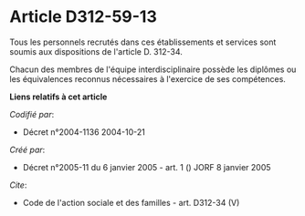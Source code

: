 # Article D312-59-13

Tous les personnels recrutés dans ces établissements et services sont soumis aux dispositions de l'article D. 312-34. 

Chacun des membres de l'équipe interdisciplinaire possède les diplômes ou les équivalences reconnus nécessaires à l'exercice
de ses compétences.

**Liens relatifs à cet article**

_Codifié par_:

  - Décret n°2004-1136 2004-10-21

_Créé par_:

  - Décret n°2005-11 du 6 janvier 2005 - art. 1 () JORF 8 janvier 2005

_Cite_:

  - Code de l'action sociale et des familles - art. D312-34 (V)
